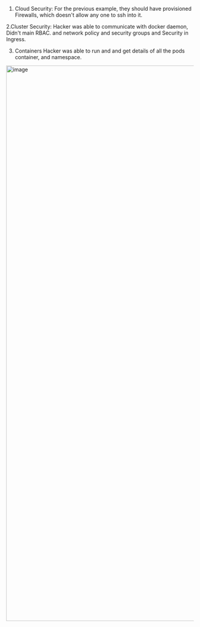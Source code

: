 1. Cloud Security: 
For the previous example,  they should have provisioned Firewalls, which doesn't allow any one to ssh into it.

2.Cluster Security:
Hacker was able to communicate with docker daemon, Didn't main RBAC. and network policy and security groups and Security in Ingress. 

3. Containers
Hacker was able to run and and get details of all the pods container, and namespace.

<img width="1487" alt="image" src="https://github.com/user-attachments/assets/23f66a96-d3ab-463a-9180-6c60c454b3ef" />
